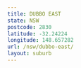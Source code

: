 ```yaml
---
title: DUBBO EAST
state: NSW
postcode: 2830
latitude: -32.24224
longitude: 148.657282
url: /nsw/dubbo-east/
layout: suburb
---
```

